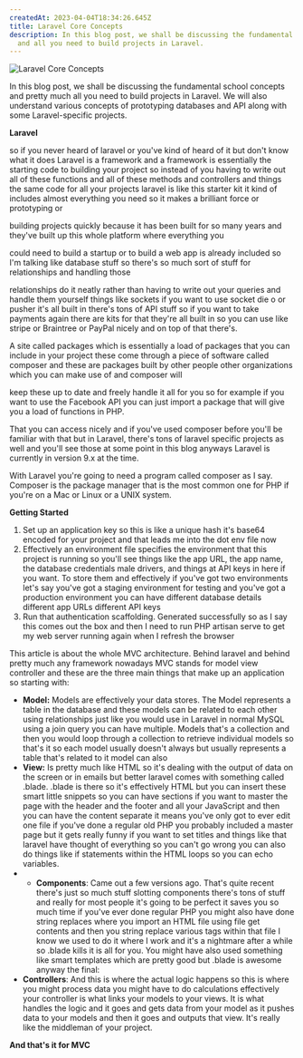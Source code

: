 ```yaml
---
createdAt: 2023-04-04T18:34:26.645Z
title: Laravel Core Concepts
description: In this blog post, we shall be discussing the fundamental concepts
  and all you need to build projects in Laravel.
---
```


![Laravel Core Concepts](/img/laravelcore.png 'Laravel Core Concepts')

In this blog post, we shall be discussing the fundamental school concepts and pretty much all you need to build projects in Laravel. We will also understand various concepts of prototyping databases and API along with some Laravel-specific projects.

**Laravel**

so if you never heard of laravel or you've kind of heard of it but don't know what it does Laravel is a framework and a framework is essentially the starting code to building your project so instead of you having to write out all of these functions and all of these methods and controllers and things the same code for all your projects laravel is like this starter kit it kind of includes almost everything you need so it makes a brilliant force or prototyping or

building projects quickly because it has been built for so many years and they've built up this whole platform where everything you

could need to build a startup or to build a web app is already included so I'm talking like database stuff so there's so much sort of stuff for relationships and handling those

relationships do it neatly rather than having to write out your queries and handle them yourself things like sockets if you want to use socket die o or pusher it's all built in there's tons of API stuff so if you want to take payments again there are kits for that they're all built in so you can use like stripe or Braintree or PayPal nicely and on top of that there's.

A site called packages which is essentially a load of packages that you can include in your project these come through a piece of software called composer and these are packages built by other people other organizations which you can make use of and composer will

keep these up to date and freely handle it all for you so for example if you want to use the Facebook API you can just import a package that will give you a load of functions in PHP.

That you can access nicely and if you've used composer before you'll be familiar with that but in Laravel, there's tons of laravel specific projects as well and you'll see those at some point in this blog anyways Laravel is currently in version 9.x at the time.

With Laravel you're going to need a program called composer as I say. Composer is the package manager that is the most common one for PHP if you're on a Mac or Linux or a UNIX system.

**Getting Started**

1. Set up an application key so this is like a unique hash it's base64 encoded for your project and that leads me into the dot env file now
2. Effectively an environment file specifies the environment that this project is running so you'll see things like the app URL, the app name, the database credentials male drivers, and things at API keys in here if you want. To store them and effectively if you've got two environments let's say you've got a staging environment for testing and you've got a production environment you can have different database details different app URLs different API keys
3. Run that authentication scaffolding. Generated successfully so as I say this comes out the box and then I need to run PHP artisan serve to get my web server running again when I refresh the browser

This article is about the whole MVC architecture. Behind laravel and behind pretty much any framework nowadays MVC stands for model view controller and these are the three main things that make up an application so starting with:

- **Model:** Models are effectively your data stores. The Model represents a table in the database and these models can be related to each other using relationships just like you would use in Laravel in normal MySQL using a join query you can have multiple. Models that's a collection and then you would loop through a collection to retrieve individual models so that's it so each model usually doesn't always but usually represents a table that's related to it model can also
- **View:** Is pretty much like HTML so it's dealing with the output of data on the screen or in emails but better laravel comes with something called .blade. .blade is there so it's effectively HTML but you can insert these smart little snippets so you can have sections if you want to master the page with the header and the footer and all your JavaScript and then you can have the content separate it means you've only got to ever edit one file if you've done a regular old PHP you probably included a master page but it gets really funny if you want to set titles and things like that laravel have thought of everything so you can't go wrong you can also do things like if statements within the HTML loops so you can echo variables.
- - **Components**: Came out a few versions ago. That's quite recent there's just so much stuff slotting components there's tons of stuff and really for most people it's going to be perfect it saves you so much time if you've ever done regular PHP you might also have done string replaces where you import an HTML file using file get contents and then you string replace various tags within that file I know we used to do it where I work and it's a nightmare after a while so .blade kills it is all for you. You might have also used something like smart templates which are pretty good but .blade is awesome anyway the final:
- **Controllers**: And this is where the actual logic happens so this is where you might process data you might have to do calculations effectively your controller is what links your models to your views. It is what handles the logic and it goes and gets data from your model as it pushes data to your models and then it goes and outputs that view. It's really like the middleman of your project.

**And that's it for MVC**
